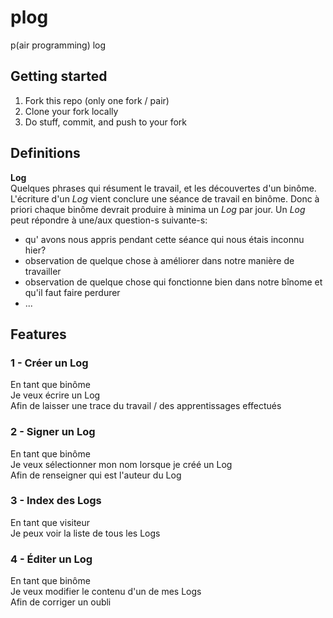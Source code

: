plog
====

p(air programming) log

Getting started
---------------

1. Fork this repo (only one fork / pair)
2. Clone your fork locally
3. Do stuff, commit, and push to your fork

Definitions
-----------

**Log**  
Quelques phrases qui résument le travail, et les découvertes d'un binôme. L'écriture d'un *Log* vient conclure une séance de travail en binôme. Donc à priori chaque binôme devrait produire à minima un *Log* par jour.
Un *Log* peut répondre à une/aux question-s suivante-s:
  * qu' avons nous appris pendant cette séance qui nous étais inconnu hier?
  * observation de quelque chose à améliorer dans notre manière de travailler
  * observation de quelque chose qui fonctionne bien dans notre bînome et qu'il faut faire perdurer
  * ...

Features
--------

### 1 - Créer un Log
En tant que binôme  
Je veux écrire un Log  
Afin de laisser une trace du travail / des apprentissages effectués  

### 2 - Signer un Log
En tant que binôme  
Je veux sélectionner mon nom lorsque je créé un Log  
Afin de renseigner qui est l'auteur du Log  

### 3 - Index des Logs
En tant que visiteur  
Je peux voir la liste de tous les Logs  

### 4 - Éditer un Log
En tant que binôme  
Je veux modifier le contenu d'un de mes Logs  
Afin de corriger un oubli

